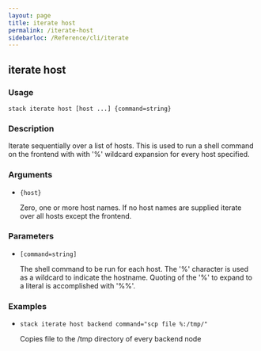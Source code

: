 ```yaml
---
layout: page
title: iterate host
permalink: /iterate-host
sidebarloc: /Reference/cli/iterate
---
```


## iterate host

### Usage

`stack iterate host [host ...] {command=string}`

### Description

Iterate sequentially over a list of hosts.  This is used to run 
	a shell command on the frontend with with '%' wildcard expansion for
	every host specified.

### Arguments

* `{host}`

   Zero, one or more host names. If no host names are supplied iterate over
	all hosts except the frontend.


### Parameters
* `[command=string]`

   The shell command to be run for each host.  The '%' character is used as
	a wildcard to indicate the hostname.  Quoting of the '%' to expand to a 
	literal is accomplished with '%%'.

### Examples

* `stack iterate host backend command="scp file %:/tmp/"`

   Copies file to the /tmp directory of every backend node



